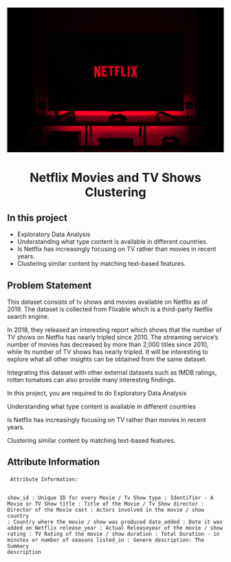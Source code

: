 <p align="center"> 
  <img src="https://github.com/divyeshdhanani14/Netflix_Movies_TV_Shows_Capstone/blob/main/1152297.jpg">
</p>
<h1 align="center"> Netflix Movies and TV Shows Clustering </h1>

<h2> In this project </h2>
<ul>
<li>Exploratory Data Analysis</li>
<li>Understanding what type content is available in different countries.</li>
<li>Is Netflix has increasingly focusing on TV rather than movies in recent years.</li>
<li>Clustering similar content by matching text-based features.</li>
</ul>




<h2> Problem Statement </h2>
This dataset consists of tv shows and movies available on Netflix as of 2019. The dataset is collected from Flixable which is a third-party Netflix search engine.

In 2018, they released an interesting report which shows that the number of TV shows on Netflix has nearly tripled since 2010. The streaming service’s number of movies has decreased by more than 2,000 titles since 2010, while its number of TV shows has nearly tripled. It will be interesting to explore what all other insights can be obtained from the same dataset.

Integrating this dataset with other external datasets such as IMDB ratings, rotten tomatoes can also provide many interesting findings.

In this project, you are required to do
Exploratory Data Analysis

Understanding what type content is available in different countries

Is Netflix has increasingly focusing on TV rather than movies in recent years.

Clustering similar content by matching text-based features.


<h2> Attribute Information </h2>
<code> Attribute Information:

show_id : Unique ID for every Movie / Tv Show
type : Identifier - A Movie or TV Show
title : Title of the Movie / Tv Show
director : Director of the Movie
cast : Actors involved in the movie / show
country : Country where the movie / show was produced
date_added : Date it was added on Netflix
release_year : Actual Releaseyear of the movie / show
rating : TV Rating of the movie / show
duration : Total Duration - in minutes or number of seasons
listed_in : Genere
description: The Summary description
  
  </code>
